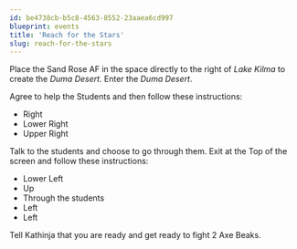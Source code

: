 ```yaml
---
id: be4738cb-b5c8-4563-8552-23aaea6cd997
blueprint: events
title: 'Reach for the Stars'
slug: reach-for-the-stars
---
```

Place the Sand Rose AF in the space directly to the right of *Lake Kilma* to create the *Duma Desert*. Enter the *Duma Desert*.

Agree to help the Students and then follow these instructions:

* Right
* Lower Right
* Upper Right

Talk to the students and choose to go through them. Exit at the Top of the screen and follow these instructions:

* Lower Left
* Up
* Through the students
* Left
* Left

Tell Kathinja that you are ready and get ready to fight 2 Axe Beaks.